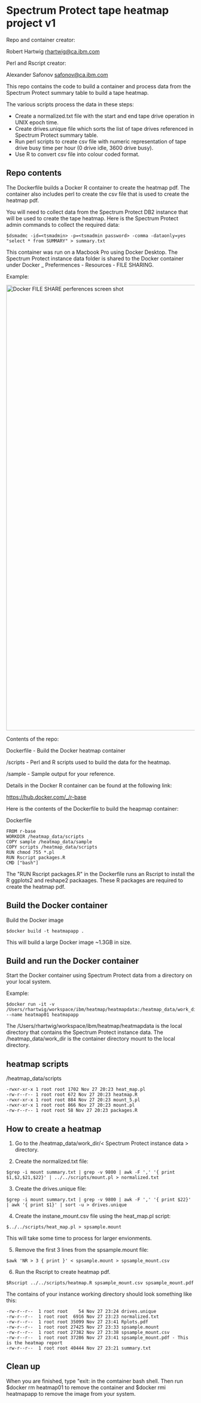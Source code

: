# Spectrum Protect tape heatmap project v1

Repo and container creator:

Robert Hartwig    rhartwig@ca.ibm.com

Perl and Rscript creator:

Alexander Safonov safonov@ca.ibm.com

This repo contains the code to build a container and process data from the Spectrum Protect summary table to build a tape heatmap.

The various scripts process the data in these steps:

- Create a normalized.txt file with the start and end tape drive operation in UNIX epoch time.
- Create drives.unique file which sorts the list of tape drives referenced in Spectrum Protect summary table.
- Run perl scripts to create csv file with numeric representation of tape drive busy time per hour (0 drive idle, 3600 drive busy).
- Use R to convert csv file into colour coded format.

## Repo contents

The Dockerfile builds a Docker R container to create the heatmap pdf. The container also includes perl to create the csv file that is used to create the heatmap pdf.

You will need to collect data from the Spectrum Protect DB2 instance that will be used to create the tape heatmap.  Here is the Spectrum Protect admin commands to collect the required data:

```
$dsmadmc -id=<tsmadmin> -p=<tsmadmin password> -comma -dataonly=yes "select * from SUMMARY" > summary.txt
```
This container was run on a Macbook Pro using Docker Desktop.  The Spectrum Protect instance data folder is shared to the Docker container under Docker _ Prefermences - Resources - FILE SHARING.  

Example:

<img width="1188" alt="Docker FILE SHARE perferences screen shot" src="https://github.com/rwhartwig/sp_heatmap_project_v1/tree/main/images/docker_perf_file_share.png">

Contents of the repo:

Dockerfile - Build the Docker heatmap container

/scripts - Perl and R scripts used to build the data for the heatmap.

/sample - Sample output for your reference.

Details in the Docker R container can be found at the following link:

https://hub.docker.com/_/r-base

Here is the contents of the Dockerfile to build the heapmap container:

Dockerfile
```
FROM r-base
WORKDIR /heatmap_data/scripts
COPY sample /heatmap_data/sample
COPY scripts /heatmap_data/scripts
RUN chmod 755 *.pl
RUN Rscript packages.R
CMD ["bash"]
```
The "RUN Rscript packages.R" in the Dockerfile runs an Rscript to install the R ggplots2 and reshape2 packaages. These R packages are required to create the heatmap pdf.

## Build the Docker container

Build the Docker image
```
$docker build -t heatmapapp .
```
This will build a large Docker image ~1.3GB in size.

## Build and run the Docker container

Start the Docker container using Spectrum Protect data from a directory on your local system.

Example:
```
$docker run -it -v /Users/rhartwig/workspace/ibm/heatmap/heatmapdata:/heatmap_data/work_dir --name heatmap01 heatmapapp
```
The /Users/rhartwig/workspace/ibm/heatmap/heatmapdata is the local directory that contains the Spectrum Protect instance data. The /heatmap_data/work_dir is the container directory mount to the local directory.

## heatmap scripts

/heatmap_data/scripts
```
-rwxr-xr-x 1 root root 1702 Nov 27 20:23 heat_map.pl
-rw-r--r-- 1 root root 672 Nov 27 20:23 heatmap.R
-rwxr-xr-x 1 root root 884 Nov 27 20:23 mount_5.pl
-rwxr-xr-x 1 root root 866 Nov 27 20:23 mount.pl
-rw-r--r-- 1 root root 58 Nov 27 20:23 packages.R
```
## How to create a heatmap

1.  Go to the /heatmap_data/work_dir/< Spectrum Protect instance data > directory.

2.  Create the normalized.txt file:
```
$grep -i mount summary.txt | grep -v 9800 | awk -F ',' '{ print $1,$2,$21,$22}' | ../../scripts/mount.pl > normalized.txt
```
3.  Create the drives.unique file:
```
$grep -i mount summary.txt | grep -v 9800 | awk -F ',' '{ print $22}' | awk '{ print $1}' | sort -u > drives.unique
```
4.  Create the instane_mount.csv file using the heat_map.pl script:
```
$../../scripts/heat_map.pl > spsample.mount
```
This will take some time to process for larger envionments.

5. Remove the first 3 lines from the spsample.mount file:
```
$awk 'NR > 3 { print }' < spsample.mount > spsample_mount.csv
```
6.  Run the Rscript to create heatmap pdf.
```
$Rscript ../../scripts/heatmap.R spsample_mount.csv spsample_mount.pdf
```

The contains of your instance working directory should look something like this:
```
-rw-r--r--  1 root root    54 Nov 27 23:24 drives.unique
-rw-r--r--  1 root root  6916 Nov 27 23:23 normalized.txt
-rw-r--r--  1 root root 35099 Nov 27 23:41 Rplots.pdf
-rw-r--r--  1 root root 27425 Nov 27 23:33 spsample.mount
-rw-r--r--  1 root root 27382 Nov 27 23:38 spsample_mount.csv
-rw-r--r--  1 root root 37286 Nov 27 23:41 spsample_mount.pdf - This is the heatmap report
-rw-r--r--  1 root root 40444 Nov 27 23:21 summary.txt
```

## Clean up

When you are finished, type "exit: in the comtainer bash shell.  Then run $docker rm heatmap01 to remove the container and $docker rmi heatmapapp to remove the image from your system.



